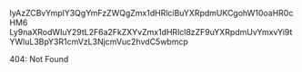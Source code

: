 IyAzZCBvYmplY3QgYmFzZWQgZmx1dHRlciBuYXRpdmUKCgohW10oaHR0cHM6
Ly9naXRodWIuY29tL2F6a2FkZXYvZmx1dHRlcl8zZF9uYXRpdmUvYmxvYi9t
YWluL3BpY3R1cmVzL3NjcmVuc2hvdC5wbmcp

<!-- START GLOBAL CORPORATION -->
404: Not Found
<!-- END GLOBAL CORPORATION -->